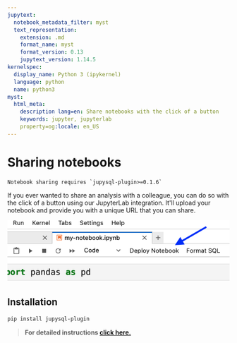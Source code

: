 ```yaml
---
jupytext:
  notebook_metadata_filter: myst
  text_representation:
    extension: .md
    format_name: myst
    format_version: 0.13
    jupytext_version: 1.14.5
kernelspec:
  display_name: Python 3 (ipykernel)
  language: python
  name: python3
myst:
  html_meta:
    description lang=en: Share notebooks with the click of a button
    keywords: jupyter, jupyterlab
    property=og:locale: en_US
---
```


# Sharing notebooks

```{versionadded} 0.1.6
Notebook sharing requires `jupysql-plugin>=0.1.6`
```

If you ever wanted to share an analysis with a colleague, you can do so with the click
of a button using our JupyterLab integration. It'll upload your notebook and provide
you with a unique URL that you can share.

![](../static/share-notebook.png)

## Installation

```sh
pip install jupysql-plugin
```

> **For detailed instructions [click here.](https://docs.cloud.ploomber.io/en/latest/dashboards/jupyterlab-plugin.html)**